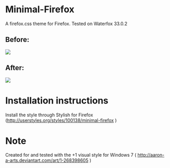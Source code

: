 Minimal-Firefox
===============

A firefox.css theme for Firefox. Tested on Waterfox 33.0.2

<h2>Before:</h2>
<img src="https://cloud.githubusercontent.com/assets/3892772/5289007/3d99d436-7b08-11e4-8876-8a855acf3b61.png"/>

<h2>After:</h2>
<img src="https://cloud.githubusercontent.com/assets/3892772/5289008/3d9b8e3e-7b08-11e4-8369-2cc30cf4c972.png"/>

Installation instructions
================
Install the style through  Stylish for Firefox  (http://userstyles.org/styles/100138/minimal-firefox )

Note
================
Created for and tested with the +1 visual style for Windows 7 ( http://aaron-a-arts.deviantart.com/art/1-268398605 )
